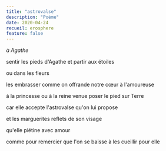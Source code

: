 ```yaml
---
title: "astrovalse"
description: "Poème"
date: 2020-04-24
recueil: erosphere
feature: false
---
```


*à Agathe*

sentir les pieds d'Agathe
et partir aux étoiles

ou dans les fleurs

les embrasser comme on offrande notre cœur
à l'amoureuse

à la princesse ou à la reine
venue poser le pied sur Terre

car elle accepte l'astrovalse
qu'on lui propose

et les marguerites reflets
de son visage

qu'elle piétine avec amour

comme pour remercier que l'on se baisse
à les cueillir pour elle
